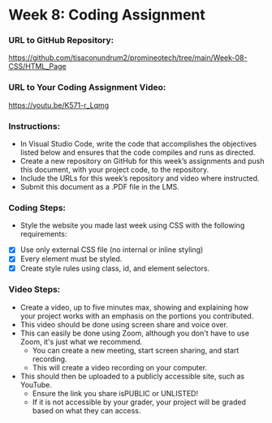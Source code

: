 # Week 8: Coding Assignment

### URL to GitHub Repository:
https://github.com/tisaconundrum2/promineotech/tree/main/Week-08-CSS/HTML_Page

### URL to Your Coding Assignment Video:
https://youtu.be/K571-r_Lqmg

### Instructions:
- In Visual Studio Code, write the code that accomplishes the objectives listed below and ensures that the code compiles and runs as directed. 
- Create a new repository on GitHub for this week’s assignments and push this document, with your project code, to the repository.
- Include the URLs for this week’s repository and video where instructed.
- Submit this document as a .PDF file in the LMS.

### Coding Steps:
- Style the website you made last week using CSS with the following requirements:
-[x] Use only external CSS file (no internal or inline styling)
-[x] Every element must be styled.
-[x] Create style rules using class, id, and element selectors.

### Video Steps:
- Create a video, up to five minutes max, showing and explaining how your project works with an emphasis on the portions you contributed. 
- This video should be done using screen share and voice over. 
- This can easily be done using Zoom, although you don't have to use Zoom, it's just what we recommend. 
    - You can create a new meeting, start screen sharing, and start recording. 
    - This will create a video recording on your computer. 
- This should then be uploaded to a publicly accessible site, such as YouTube. 
    - Ensure the link you share isPUBLIC or UNLISTED!
    - If it is not accessible by your grader, your project will be graded based on what they can access.
